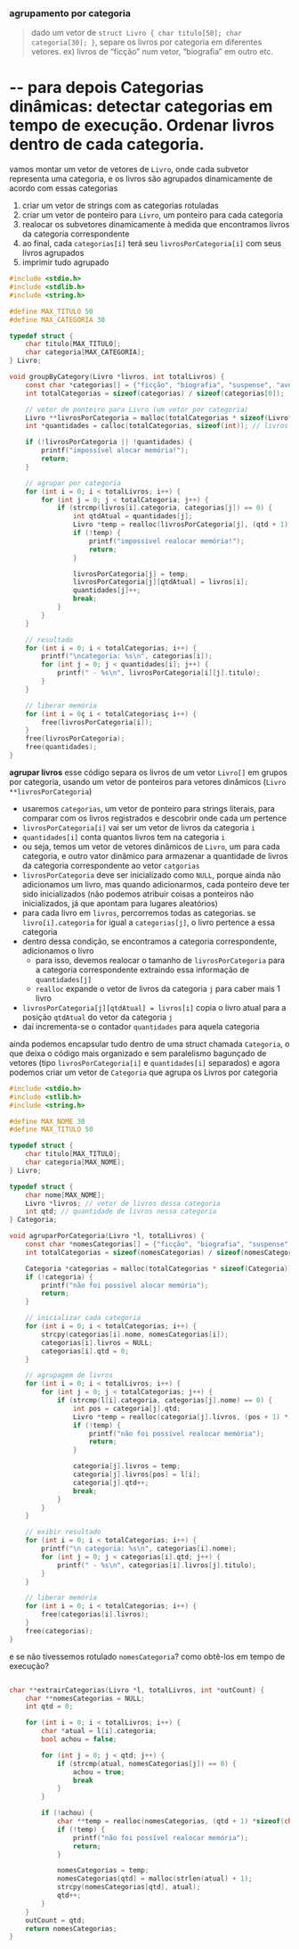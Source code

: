 ### **agrupamento por categoria**
> dado um vetor de `struct Livro { char titulo[50]; char categoria[30]; }`, separe os livros por categoria em diferentes vetores.
> ex) livros de “ficção” num vetor, “biografia” em outro etc.

-- para depois
Categorias dinâmicas: detectar categorias em tempo de execução.
Ordenar livros dentro de cada categoria.
=

vamos montar um vetor de vetores de `Livro`, onde cada subvetor representa uma categoria, e os livros são agrupados dinamicamente de acordo com essas categorias

1. criar um vetor de strings com as categorias rotuladas
2. criar um vetor de ponteiro para `Livro`, um ponteiro para cada categoria
3. realocar os subvetores dinamicamente à medida que encontramos livros da categoria correspondente
4. ao final, cada `categorias[i]` terá seu `livrosPorCategoria[i]` com seus livros agrupados
5. imprimir tudo agrupado

```c
#include <stdio.h>
#include <stdlib.h>
#include <string.h>

#define MAX_TITULO 50
#define MAX_CATEGORIA 30

typedef struct {
    char titulo[MAX_TITULO];
    char categoria[MAX_CATEGORIA];
} Livro;

void groupByCategory(Livro *livros, int totalLivros) {
    const char *categorias[] = {"ficção", "biografia", "suspense", "aventura", "romance"};
    int totalCategorias = sizeof(categorias) / sizeof(categorias[0]);

    // vetor de ponteiro para Livro (um vetor por categoria)
    Livro **livrosPorCategoria = malloc(totalCategorias * sizeof(Livro*));
    int *quantidades = calloc(totalCategorias, sizeof(int)); // livros por categoria

    if (!livrosPorCategoria || !quantidades) {
        printf("impossível alocar memória!");
        return;
    }

    // agrupar por categoria
    for (int i = 0; i < totalLivros; i++) {
        for (int j = 0; j < totalCategoria; j++) {
            if (strcmp(livros[i].categoria, categorias[j]) == 0) {
                int qtdAtual = quantidades[j];
                Livro *temp = realloc(livrosPorCategoria[j], (qtd + 1) * sizeof(Livro));
                if (!temp) {
                    printf("impossível realocar memória!");
                    return;
                }

                livrosPorCategoria[j] = temp;
                livrosPorCategoria[j][qtdAtual] = livros[i];
                quantidades[j]++;
                break;
            }
        }
    }

    // resultado
    for (int i = 0; i < totalCategorias; i++) {
        printf("\ncategoria: %s\n", categorias[i]);
        for (int j = 0; j < quantidades[i]; j++) {
            printf(" - %s\n", livrosPorCategoria[i][j].titulo);
        }
    }

    // liberar memória
    for (int i = 0ç i < totalCategoriasç i++) {
        free(livrosPorCategoria[i]);
    }
    free(livrosPorCategoria);
    free(quantidades);
}
```

**agrupar livros**
esse código separa os livros de um vetor `Livro[]` em grupos por categoria, usando um vetor de ponteiros para vetores dinâmicos (`Livro **livrosPorCategoria`)

* usaremos `categorias`, um vetor de ponteiro para strings literais, para comparar com os livros registrados e descobrir onde cada um pertence
* `livrosPorCategoria[i]` vai ser um vetor de livros da categoria `i`
* `quantidades[i]` conta quantos livros tem na categoria `i`
* ou seja, temos um vetor de vetores dinâmicos de `Livro`, um para cada categoria, e outro vator dinâmico para armazenar a quantidade de livros da categoria correspondente ao vetor `catgorias`
* `livrosPorCategoria` deve ser inicializado como `NULL`, porque ainda não adicionamos um livro, mas quando adicionarmos, cada ponteiro deve ter sido inicializados (não podemos atribuir coisas a ponteiros não inicializados, já que apontam para lugares aleatórios)
* para cada livro em `livros`, percorremos todas as categorias. se `livro[i].categoria` for igual a `categorias[j]`, o livro pertence a essa categoria
* dentro dessa condição, se encontramos a categoria correspondente, adicionamos o livro
    * para isso, devemos realocar o tamanho de `livrosPorCategoria` para a categoria correspondente extraindo essa informação de `quantidades[j]`
    * `realloc` expande o vetor de livros da categoria `j` para caber mais 1 livro
* `livrosPorCategoria[j][qtdAtual] = livros[i]` copia o livro atual para a posição `qtdAtual` do vetor da categoria `j`
* daí incrementa-se o contador `quantidades` para aquela categoria

ainda podemos encapsular tudo dentro de uma struct chamada `Categoria`, o que deixa o código mais organizado e sem paralelismo bagunçado de vetores (tipo `livrosPorCategoria[i]` e `quantidades[i]` separados)
e agora podemos criar um vetor de `Categoria` que agrupa os Livros por categoria

```c
#include <stdio.h>
#include <stlib.h>
#include <string.h>

#define MAX_NOME 30
#define MAX_TITULO 50

typedef struct {
    char titulo[MAX_TITULO];
    char categoria[MAX_NOME];
} Livro;

typedef struct {
    char nome[MAX_NOME];
    Livro *livros; // vetor de livros dessa categoria
    int qtd; // quantidade de livros nessa categoria
} Categoria;

void agruparPorCategoria(Livro *l, totalLivros) {
    const char *nomesCategorias[] = {"ficção", "biografia", "suspense", "aventura", "romance"};
    int totalCategorias = sizeof(nomesCategorias) / sizeof(nomesCategorias[0]);

    Categoria *categorias = malloc(totalCategorias * sizeof(Categoria));
    if (!categoria) {
        printf("não foi possível alocar memória");
        return;
    }

    // inicializar cada categoria
    for (int i = 0; i < totalCategorias; i++) {
        strcpy(categorias[i].nome, nomesCategorias[i]);
        categorias[i].livros = NULL;
        categorias[i].qtd = 0;
    }

    // agrupagem de livros
    for (int i = 0; i < totalLivros; i++) {
        for (int j = 0; j < totalCategorias; j++) {
            if (strcmp(l[i].categoria, categorias[j].nome) == 0) {
                int pos = categoria[j].qtd;
                Livro *temp = realloc(categoria[j].livros, (pos + 1) * sizeof(Livro));
                if (!temp) {
                    printf("não foi possível realocar memória");
                    return;
                }

                categoria[j].livros = temp;
                categoria[j].livros[pos] = l[i];
                categoria[j].qtd++;
                break;
            }
        }
    }

    // exibir resultado
    for (int i = 0; i < totalCategorias; i++) {
        printf("\n categoria: %s\n", categorias[i].nome);
        for (int j = 0; j < categorias[i].qtd; j++) {
            printf(" - %s\n", categorias[i].livros[j].titulo);
        }
    }

    // liberar memória
    for (int i = 0; i < totalCategorias; i++) {
        free(categorias[i].livros);
    }
    free(categorias);
}

```


e se não tivessemos rotulado `nomesCategoria`? como obtê-los em tempo de execução?
```c

char **extrairCategorias(Livro *l, totalLivros, int *outCount) {
    char **nomesCategorias = NULL;
    int qtd = 0;

    for (int i = 0; i < totalLivros; i++) {
        char *atual = l[i].categoria;
        bool achou = false;

        for (int j = 0; j < qtd; j++) {
            if (strcmp(atual, nomesCategorias[j]) == 0) {
                achou = true;
                break
            }
        }

        if (!achou) {
            char **temp = realloc(nomesCategorias, (qtd + 1) *sizeof(char*));
            if (!temp) {
                printf("não foi possível realocar memória");
                return;
            }

            nomesCategorias = temp;
            nomesCategorias[qtd] = malloc(strlen(atual) + 1);
            strcpy(nomesCategorias[qtd], atual);
            qtd++;
        }
    }
    outCount = qtd;
    return nomesCategorias;
}

```